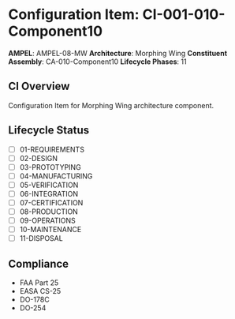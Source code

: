 # Configuration Item: CI-001-010-Component10

**AMPEL**: AMPEL-08-MW
**Architecture**: Morphing Wing
**Constituent Assembly**: CA-010-Component10
**Lifecycle Phases**: 11

## CI Overview
Configuration Item for Morphing Wing architecture component.

## Lifecycle Status
- [ ] 01-REQUIREMENTS
- [ ] 02-DESIGN
- [ ] 03-PROTOTYPING
- [ ] 04-MANUFACTURING
- [ ] 05-VERIFICATION
- [ ] 06-INTEGRATION
- [ ] 07-CERTIFICATION
- [ ] 08-PRODUCTION
- [ ] 09-OPERATIONS
- [ ] 10-MAINTENANCE
- [ ] 11-DISPOSAL

## Compliance
- FAA Part 25
- EASA CS-25
- DO-178C
- DO-254
